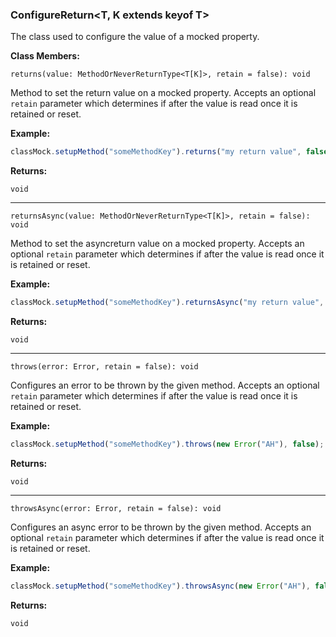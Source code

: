### **ConfigureReturn\<T, K extends keyof T\>**

The class used to configure the value of a mocked property.

**Class Members:**

`returns(value: MethodOrNeverReturnType<T[K]>, retain = false): void`

Method to set the return value on a mocked property. Accepts an optional `retain` parameter which determines if after the value is read once it is retained or reset.

**Example:**

```typescript
classMock.setupMethod("someMethodKey").returns("my return value", false);
```

**Returns:**

`void`

---

`returnsAsync(value: MethodOrNeverReturnType<T[K]>, retain = false): void`

Method to set the asyncreturn value on a mocked property. Accepts an optional `retain` parameter which determines if after the value is read once it is retained or reset.

**Example:**

```typescript
classMock.setupMethod("someMethodKey").returnsAsync("my return value", false);
```

**Returns:**

`void`

---

`throws(error: Error, retain = false): void`

Configures an error to be thrown by the given method. Accepts an optional `retain` parameter which determines if after the value is read once it is retained or reset.

**Example:**

```typescript
classMock.setupMethod("someMethodKey").throws(new Error("AH"), false);
```

**Returns:**

`void`

---

`throwsAsync(error: Error, retain = false): void`

Configures an async error to be thrown by the given method. Accepts an optional `retain` parameter which determines if after the value is read once it is retained or reset.

**Example:**

```typescript
classMock.setupMethod("someMethodKey").throwsAsync(new Error("AH"), false);
```

**Returns:**

`void`
